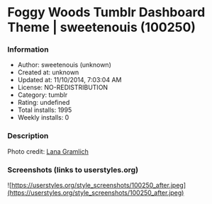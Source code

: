 # Foggy Woods Tumblr Dashboard Theme | sweetenouis (100250)

### Information
- Author: sweetenouis (unknown)
- Created at: unknown
- Updated at: 11/10/2014, 7:03:04 AM
- License: NO-REDISTRIBUTION
- Category: tumblr
- Rating: undefined
- Total installs: 1995
- Weekly installs: 0


### Description
Photo credit: <a href="http://www.flickr.com/photos/lanagramlich">Lana Gramlich</a>


### Screenshots (links to userstyles.org)
![https://userstyles.org/style_screenshots/100250_after.jpeg](https://userstyles.org/style_screenshots/100250_after.jpeg)


